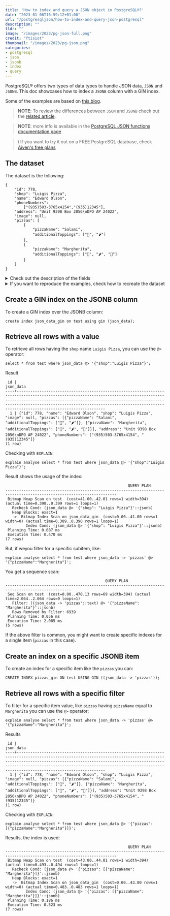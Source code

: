 ```yaml
---
title: 'How to index and query a JSON object in PostgreSQL®?'
date: "2023-01-06T16:59:12+01:00"
url: "/postgresqljson/how-to-index-and-query-json-postgresql"
description: ""
tldr: ""
image: "/images/2023/pg-json-full.png"
credit: "ftisiot"
thumbnail: "/images/2023/pg-json.png"
categories:
- postgresql
- json
- jsonb
- index
- query
---
```


PostgreSQL® offers two types of data types to handle JSON data, `JSON` and `JSONB`. This doc showcases how to index a `JSONB` column with a GIN index.

<!--more-->

Some of the examples are based on [this blog](https://scalegrid.io/blog/using-jsonb-in-postgresql-how-to-effectively-store-index-json-data-in-postgresql/).

> **NOTE**: To review the differences between `JSON` and `JSONB` check out the [related article](/postgresqljson/what-are-the-differences-json-jsonb-postgresql).

> **NOTE**: more info is available in the [PostgreSQL JSON functions documentation page](https://www.postgresql.org/docs/current/functions-json.html)

> ℹ️ If you want to try it out on a FREE PostgreSQL database, check [Aiven's free plans](https://console.aiven.io/signup)

## The dataset

The dataset is the following:

```
{
    "id": 778,
    "shop": "Luigis Pizza",
    "name": "Edward Olson",
    "phoneNumbers":
        ["(935)503-3765x4154","(935)12345"],
    "address": "Unit 9398 Box 2056\nDPO AP 24022",
    "image": null,
    "pizzas": [
        {
            "pizzaName": "Salami",
            "additionalToppings": ["🥓", "🌶️"]
        },
        {
            "pizzaName": "Margherita",
            "additionalToppings": ["🍌", "🌶️", "🍍"]
        }
    ]
}
```

<details>
  <summary>Check out the description of the fields</summary>
The following examples use a pizza order dataset with an order having:

* `id`: 778
* `shop`: "Luigis Pizza"
* `name`: "Edward Olson"
* `phoneNumbers`:["(935)503-3765x4154","(935)12345"]
* `address`: "Unit 9398 Box 2056\nDPO AP 24022"
* `image`: null
* and two pizzas contained in the `pizzas` item:

```
[
    {
        "pizzaName": "Salami",
        "additionalToppings": ["🥓", "🌶️"]
    },
    {
        "pizzaName": "Margherita",
        "additionalToppings": ["🍌", "🌶️", "🍍"]
    }
]
```
</details>
<details>
  <summary>If you want to reproduce the examples, check how to recreate the dataset</summary>

It can be recreated with the following script:

```
create table test(id serial, json_data jsonb);

insert into test(json_data) values (
'{
    "id": 778,
    "shop": "Luigis Pizza",
    "name": "Edward Olson",
    "phoneNumbers":
        ["(935)503-3765x4154","(935)12345"],
    "address": "Unit 9398 Box 2056\nDPO AP 24022",
    "image": null,
    "pizzas": [
        {
            "pizzaName": "Salami",
            "additionalToppings": ["🥓", "🌶️"]
        },
        {
            "pizzaName": "Margherita",
            "additionalToppings": ["🍌", "🌶️", "🍍"]
        }
    ]
}');
```

</details>

## Create a GIN index on the JSONB column

To create a GIN index over the JSONB column:

```
create index json_data_gin on test using gin (json_data);
```

## Retrieve all rows with a value

To retrieve all rows having the `shop` name `Luigis Pizza`, you can use the `@>` operator:

```
select * from test where json_data @> '{"shop":"Luigis Pizza"}';
```

Result

```
 id |                                                                                                                                                           json_data
----+-------------------------------------------------------------------------------------------------------------------------------------------------------------------------------------------------------------------------------------------------------------------------------------------------------------------------------
  1 | {"id": 778, "name": "Edward Olson", "shop": "Luigis Pizza", "image": null, "pizzas": [{"pizzaName": "Salami", "additionalToppings": ["🥓", "🌶️"]}, {"pizzaName": "Margherita", "additionalToppings": ["🍌", "🌶️", "🍍"]}], "address": "Unit 9398 Box 2056\nDPO AP 24022", "phoneNumbers": ["(935)503-3765x4154", "(935)12345"]}
(1 row)
```

Checking with `EXPLAIN`:

```
explain analyse select * from test where json_data @> '{"shop":"Luigis Pizza"}';
```

Result shows the usage of the index:

```
                                                      QUERY PLAN
-----------------------------------------------------------------------------------------------------------------------
 Bitmap Heap Scan on test  (cost=41.00..42.01 rows=1 width=394) (actual time=0.398..0.399 rows=1 loops=1)
   Recheck Cond: (json_data @> '{"shop": "Luigis Pizza"}'::jsonb)
   Heap Blocks: exact=1
   ->  Bitmap Index Scan on json_data_gin  (cost=0.00..41.00 rows=1 width=0) (actual time=0.389..0.390 rows=1 loops=1)
         Index Cond: (json_data @> '{"shop": "Luigis Pizza"}'::jsonb)
 Planning Time: 0.087 ms
 Execution Time: 0.470 ms
(7 rows)
```
But, if weyou filter for a specific subitem, like:

```
explain analyse select * from test where json_data -> 'pizzas' @> '{"pizzaName":"Margherita"}';
```

You get a sequence scan:

```
                                            QUERY PLAN
---------------------------------------------------------------------------------------------------
 Seq Scan on test  (cost=0.00..470.13 rows=69 width=394) (actual time=2.064..2.064 rows=0 loops=1)
   Filter: ((json_data -> 'pizzas'::text) @> '{"pizzaName": "Margherita"}'::jsonb)
   Rows Removed by Filter: 6939
 Planning Time: 0.056 ms
 Execution Time: 2.085 ms
(5 rows)
```

If the above filter is common, you might want to create specific indexes for a single item (`pizzas` in this case).

## Create an index on a specific JSONB item

To create an index for a specific item like the `pizzas` you can:

```
CREATE INDEX pizzas_gin ON test USING GIN ((json_data -> 'pizzas'));
```

## Retrieve all rows with a specific filter

To filter for a specific item value, like `pizzas` having `pizzaName` equal to `Margherita` you can use the `@>` operator:

```
explain analyse select * from test where json_data -> 'pizzas' @> '{"pizzaName":"Margherita"}';
```

Results

```
 id |                                                                                                                                                           json_data
----+-------------------------------------------------------------------------------------------------------------------------------------------------------------------------------------------------------------------------------------------------------------------------------------------------------------------------------
  1 | {"id": 778, "name": "Edward Olson", "shop": "Luigis Pizza", "image": null, "pizzas": [{"pizzaName": "Salami", "additionalToppings": ["🥓", "🌶️"]}, {"pizzaName": "Margherita", "additionalToppings": ["🍌", "🌶️", "🍍"]}], "address": "Unit 9398 Box 2056\nDPO AP 24022", "phoneNumbers": ["(935)503-3765x4154", "(935)12345"]}
(1 row)
```

Checking with `EXPLAIN`:

```
explain analyse select * from test where json_data @> '{"pizzas": [{"pizzaName":"Margherita"}]}';
```

Results, the index is used:

```
                                                      QUERY PLAN
-----------------------------------------------------------------------------------------------------------------------
 Bitmap Heap Scan on test  (cost=43.00..44.01 rows=1 width=394) (actual time=0.493..0.494 rows=1 loops=1)
   Recheck Cond: (json_data @> '{"pizzas": [{"pizzaName": "Margherita"}]}'::jsonb)
   Heap Blocks: exact=1
   ->  Bitmap Index Scan on json_data_gin  (cost=0.00..43.00 rows=1 width=0) (actual time=0.483..0.483 rows=1 loops=1)
         Index Cond: (json_data @> '{"pizzas": [{"pizzaName": "Margherita"}]}'::jsonb)
 Planning Time: 0.186 ms
 Execution Time: 0.523 ms
(7 rows)
```
